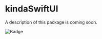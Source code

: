 # kindaSwiftUI

A description of this package is coming soon.

![Badge](../assets/SwiftUINationBadge.png?raw=true)
